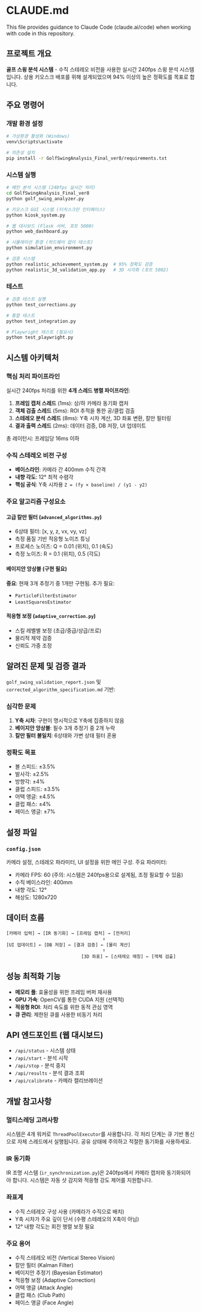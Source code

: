 # CLAUDE.md

This file provides guidance to Claude Code (claude.ai/code) when working with code in this repository.

## 프로젝트 개요

**골프 스윙 분석 시스템** - 수직 스테레오 비전을 사용한 실시간 240fps 스윙 분석 시스템입니다. 상용 키오스크 배포를 위해 설계되었으며 94% 이상의 높은 정확도를 목표로 합니다.

## 주요 명령어

### 개발 환경 설정
```bash
# 가상환경 활성화 (Windows)
venv\Scripts\activate

# 의존성 설치
pip install -r GolfSwingAnalysis_Final_ver8/requirements.txt
```

### 시스템 실행
```bash
# 메인 분석 시스템 (240fps 실시간 처리)
cd GolfSwingAnalysis_Final_ver8
python golf_swing_analyzer.py

# 키오스크 GUI 시스템 (터치스크린 인터페이스)
python kiosk_system.py

# 웹 대시보드 (Flask 서버, 포트 5000)
python web_dashboard.py

# 시뮬레이션 환경 (하드웨어 없이 테스트)
python simulation_environment.py

# 검증 시스템
python realistic_achievement_system.py  # 95% 정확도 검증
python realistic_3d_validation_app.py   # 3D 시각화 (포트 5002)
```

### 테스트
```bash
# 검증 테스트 실행
python test_corrections.py

# 통합 테스트
python test_integration.py

# Playwright 테스트 (필요시)
python test_playwright.py
```

## 시스템 아키텍처

### 핵심 처리 파이프라인
실시간 240fps 처리를 위한 **4개 스레드 병렬 파이프라인**:

1. **프레임 캡처 스레드** (1ms): 상/하 카메라 동기화 캡처
2. **객체 검출 스레드** (5ms): ROI 추적을 통한 공/클럽 검출
3. **스테레오 분석 스레드** (8ms): Y축 시차 계산, 3D 좌표 변환, 칼만 필터링
4. **결과 출력 스레드** (2ms): 데이터 검증, DB 저장, UI 업데이트

총 레이턴시: 프레임당 16ms 이하

### 수직 스테레오 비전 구성
- **베이스라인**: 카메라 간 400mm 수직 간격
- **내향 각도**: 12° 최적 수렴각
- **핵심 공식**: Y축 시차용 `Z = (fy × baseline) / (y1 - y2)`

### 주요 알고리즘 구성요소

#### 고급 칼만 필터 (`advanced_algorithms.py`)
- 6상태 필터: [x, y, z, vx, vy, vz]
- 측정 품질 기반 적응형 노이즈 튜닝
- 프로세스 노이즈: Q = 0.01 (위치), 0.1 (속도)
- 측정 노이즈: R = 0.1 (위치), 0.5 (각도)

#### 베이지안 앙상블 (구현 필요)
**중요**: 현재 3개 추정기 중 1개만 구현됨. 추가 필요:
- `ParticleFilterEstimator`
- `LeastSquaresEstimator`

#### 적응형 보정 (`adaptive_correction.py`)
- 스킬 레벨별 보정 (초급/중급/상급/프로)
- 물리적 제약 검증
- 신뢰도 가중 조정

## 알려진 문제 및 검증 결과

`golf_swing_validation_report.json` 및 `corrected_algorithm_specification.md` 기반:

### 심각한 문제
1. **Y축 시차**: 구현이 명시적으로 Y축에 집중하지 않음
2. **베이지안 앙상블**: 필수 3개 추정기 중 2개 누락
3. **칼만 필터 불일치**: 6상태와 가변 상태 필터 혼용

### 정확도 목표
- 볼 스피드: ±3.5%
- 발사각: ±2.5%
- 방향각: ±4%
- 클럽 스피드: ±3.5%
- 어택 앵글: ±4.5%
- 클럽 패스: ±4%
- 페이스 앵글: ±7%

## 설정 파일

### `config.json`
카메라 설정, 스테레오 파라미터, UI 설정을 위한 메인 구성. 주요 파라미터:
- 카메라 FPS: 60 (주의: 시스템은 240fps용으로 설계됨, 조정 필요할 수 있음)
- 수직 베이스라인: 400mm
- 내향 각도: 12°
- 해상도: 1280x720

## 데이터 흐름

```
[카메라 입력] → [IR 동기화] → [프레임 캡처] → [전처리]
                                    ↓
[UI 업데이트] ← [DB 저장] ← [결과 검증] ← [물리 계산]
                                    ↑
                            [3D 좌표] ← [스테레오 매칭] ← [객체 검출]
```

## 성능 최적화 기능

- **메모리 풀**: 효율성을 위한 프레임 버퍼 재사용
- **GPU 가속**: OpenCV를 통한 CUDA 지원 (선택적)
- **적응형 ROI**: 처리 속도를 위한 동적 관심 영역
- **큐 관리**: 제한된 큐를 사용한 비동기 처리

## API 엔드포인트 (웹 대시보드)

- `/api/status` - 시스템 상태
- `/api/start` - 분석 시작
- `/api/stop` - 분석 중지
- `/api/results` - 분석 결과 조회
- `/api/calibrate` - 카메라 캘리브레이션

## 개발 참고사항

### 멀티스레딩 고려사항
시스템은 4개 워커로 `ThreadPoolExecutor`를 사용합니다. 각 처리 단계는 큐 기반 통신으로 자체 스레드에서 실행됩니다. 공유 상태에 주의하고 적절한 동기화를 사용하세요.

### IR 동기화
IR 조명 시스템 (`ir_synchronization.py`)은 240fps에서 카메라 캡처와 동기화되어야 합니다. 시스템은 자동 샷 감지와 적응형 강도 제어를 지원합니다.

### 좌표계
- 수직 스테레오 구성 사용 (카메라가 수직으로 배치)
- Y축 시차가 주요 깊이 단서 (수평 스테레오의 X축이 아님)
- 12° 내향 각도는 회전 행렬 보정 필요

### 주요 용어
- 수직 스테레오 비전 (Vertical Stereo Vision)
- 칼만 필터 (Kalman Filter)
- 베이지안 추정기 (Bayesian Estimator)
- 적응형 보정 (Adaptive Correction)
- 어택 앵글 (Attack Angle)
- 클럽 패스 (Club Path)
- 페이스 앵글 (Face Angle)